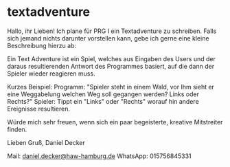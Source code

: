 # textadventure

Hallo, ihr Lieben!
Ich plane für PRG I ein Textadventure zu schreiben.
Falls sich jemand nichts darunter vorstellen kann, gebe ich gerne eine kleine Beschreibung hierzu ab:

Ein Text Adventure ist ein Spiel, welches aus Eingaben des Users und der daraus resultierenden Antwort des Programmes 
basiert, auf die dann der Spieler wieder reagieren muss.

Kurzes Beispiel:
Programm: "Spieler steht in einem Wald, vor Ihm sieht er eine Weggabelung welchen Weg soll gegangen werden? Links oder Rechts?"
Spieler: Tippt ein "Links" oder "Rechts" worauf hin andere Ereignisse resultieren.

Würde mich sehr freuen, wenn sich ein paar begeisterte, kreative Mitstreiter finden.

Lieben Gruß,
Daniel Decker

Mail: daniel.decker@haw-hamburg.de
WhatsApp: 015756845331
